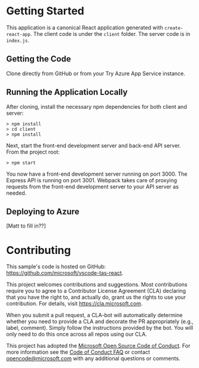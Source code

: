 # Getting Started

This application is a canonical React application generated with `create-react-app`. The client code is under the `client` folder. The server code is in `index.js`.

## Getting the Code

Clone directly from GitHub or from your Try Azure App Service instance.

## Running the Application Locally

After cloning, install the necessary npm dependencies for both client and server:

```
> npm install
> cd client
> npm install
```

Next, start the front-end development server and back-end API server. From the project root:

```
> npm start
```

You now have a front-end development server running on port 3000. The Express API is running on port 3001. Webpack takes care of proxying requests from the front-end development server to your API server as needed.

## Deploying to Azure

[Matt to fill in??]

# Contributing

This sample's code is hosted on GitHub: https://github.com/microsoft/vscode-tas-react.

This project welcomes contributions and suggestions. Most contributions require you to agree to a
Contributor License Agreement (CLA) declaring that you have the right to, and actually do, grant us
the rights to use your contribution. For details, visit https://cla.microsoft.com.

When you submit a pull request, a CLA-bot will automatically determine whether you need to provide
a CLA and decorate the PR appropriately (e.g., label, comment). Simply follow the instructions
provided by the bot. You will only need to do this once across all repos using our CLA.

This project has adopted the [Microsoft Open Source Code of Conduct](https://opensource.microsoft.com/codeofconduct/).
For more information see the [Code of Conduct FAQ](https://opensource.microsoft.com/codeofconduct/faq/) or
contact [opencode@microsoft.com](mailto:opencode@microsoft.com) with any additional questions or comments.
